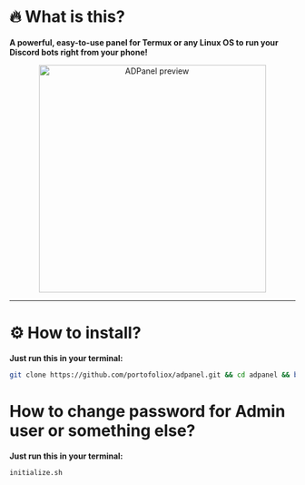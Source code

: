 # 🔥 What is this?
**A powerful, easy-to-use panel for Termux or any Linux OS to run your Discord bots right from your phone!**

<p align="center">
  <img src="https://files.catbox.moe/z21p3v.png" alt="ADPanel preview" width="400"/>
</p>

---

# ⚙️ How to install?
**Just run this in your terminal:**

```bash
git clone https://github.com/portofoliox/adpanel.git && cd adpanel && bash initialize.sh && bash start.sh
```

# How to change password for Admin user or something else?
 **Just run this in your terminal:**
 
```bash
initialize.sh
```
 

